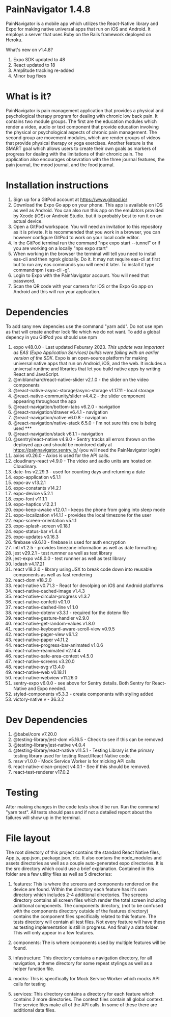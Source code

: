 # PainNavigator 1.4.8

PainNavigator is a mobile app which utilizes the React-Native library and Expo for making native universal apps that run on iOS and Android. It employs a server that uses Ruby on the Rails framework deployed on Heroku.

What's new on v1.4.8?
1. Expo SDK updated to 48
2. React updated to 18
3. Amplitude tracking re-added
4. Minor bug fixes

# What is it?

PainNavigator is pain management application that provides a physical and psychological therapy program for dealing with chronic low back pain. It contains two module groups. The first are the education modules which render a video, audio or text component that provide education involving the physical or psychological aspects of chronic pain management. The second group are movement modules, which are render groups of videos that provide physical therapy or yoga exercises. Another feature is the SMART goal which allows users to create their own goals as markers of progress for dealing with the limitations of their chronic pain. The application also encourages obsevration with the three journal features, the pain journal, the mood journal, and the food journal.

# Installation instructions

1. Sign up for a GitPod account at https://www.gitpod.io/ 
2. Download the Expo Go app on your phone. This app is available on iOS as well as Android. You can also run this app on the emulators provided by Xcode (iOS) or Android Studio. but it is probably best to run it on an actual device.
3. Open a GitPod workspace. You will need an invitation to this repository as it is private. It is recommended that you work in a browser, you can however configure GitPod to work on your local code editor. 
4. In the GitPod terminal run the command "npx expo start --tunnel" or if you are working on a locally "npx expo start"
5. When working in the browser the terminal will tell you need to install eas-cli and then ngrok globally. Do it. It may not require eas-cli at first but to run any eas commands you will need it later. To install it type commandnpm i eas-cli -g".
6. Login to Expo with the PainNavigator account. You will need that password. 
7. Scan the QR code with your camera for iOS or the Expo Go app on Android and this will run your application.

# Dependencies

To add sany new depencies use the command "yarn add". Do not use npm as that will create another lock file which we do not want.
To add a global depency in you GitPod you should use npm

1. expo v48.0.0 - Last updated Feburary 2023. *This update was important as EAS (Expo Application Services) builds were failing with an earlier version of the SDK.* Expo is an open-source platform for making universal native apps that run on Android, iOS, and the web. It includes a universal runtime and libraries that let you build native apps by writing React and JavaScript.
2. @miblanchard/react-native-slider v2.1.0 - the slider on the video components
3. @react-native-async-storage/async-storage v1.17.11 - local storage
4. @react-native-community/slider v4.4.2 - the slider component appearing throughout the app
5. @react-navigation/bottom-tabs v6.2.0 - navigation
6. @react-navigation/drawer v6.4.1 - navigation
7. @react-navigation/native v6.0.8 - navigation
8. @react-navigation/native-stack 6.5.0 - I'm not sure this one is being used ***
9. @react-navigation/stack v6.1.1 - navigation
10. @sentry/react-native v4.9.0 - Sentry tracks all errors thrown on the deployed app and should be mointored daily at https://painnavigator.sentry.io/ (you will need the PainNavigator login)
11. axios v0.26.0 - Axios is used for the API calls.
12. cloudinary-react v4.9.0 - The video and audio units are hosted on Cloudinary.
13. date-fns v2.29.3 - used for counting days and returning a date
14. expo-application v5.1.1
15. expo-av v13.2.1
16. expo-constants v14.2.1
17. expo-device v5.2.1
18. expo-font v11.1.1
19. expo-haptics v12.2.1
20. expo-keep-awake v12.0.1 - keeps the phone from going into sleep mode
21. expo-localization v14.1.1 - provides the local timezone for the user
22. expo-screen-orientation v5.1.1
23. expo-splash-screen v0.18.1
24. expo-status-bar v1.4.4
25. expo-updates v0.16.3
26. firebase v9.6.10 - firebase is used for auth encryption
27. intl v1.2.5 - provides timezone information as well as date formatting
28. jest v29.2.1 - test runnner as well as test library
29. jest-expo v48.0.0 - test runnner as well as test library
30. lodash v4.17.21
31. react v18.2.0 - library using JSX  to break code down into reusable components as well as fast rendering
32. react-dom v18.2.0
33. react-native v0.71.3 - React for devolping on iOS and Android platforms
34. react-native-cached-image v1.4.3
35. react-native-circular-progress v1.3.7
36. react-native-confetti v0.1.0
37. react-native-dashed-line v1.1.0
38. react-native-dotenv v3.3.1 - required for the dotenv file
39. react-native-gesture-handler v2.9.0
40. react-native-get-random-values v1.8.0
41. react-native-keyboard-aware-scroll-view v0.9.5
42. react-native-pager-view v6.1.2
44. react-native-paper v4.11.2
45. react-native-progress-bar-animated v1.0.6
46. react-native-reanimated v2.14.4
47. react-native-safe-area-context v4.5.0
48. react-native-screens v3.20.0
49. react-native-svg v13.4.0
50. react-native-web v0.18.11
51. react-native-webview v11.26.0
52. sentry-expo v6.0.0 - see above for Sentry details. Both Sentry for React-Native and Expo needed.
53. styled-components v5.3.3 - create components with styling added
54. victory-native v - 36.3.2

# Dev Dependencies

1. @babel/core v7.20.0
2. @testing-library/jest-dom v5.16.5 - Check to see if this can be removed
3. @testing-library/jest-native v4.0.4
4. @testing-library/react-native v11.5.1 - Testing Library is the primary testing library used for testing React/React Native code.
5. msw v1.0.0 - Mock Service Worker is for micking API calls
6. react-native-clean-project v4.0.1 - See if this should be removed.
7. react-test-renderer v17.0.2

# Testing

After making changes in the code tests should be run. Run the command "yarn test". All tests should pass and if not a detailed report about the failures will show up in the terminal.

# File layout

The root directory of this project contains the standard React Native files, App.js, app.json, package.json, etc. It also contans the node_modules and assets directories as well as a couple auto-generated expo directories. It is the src directory which could use a brief explanation. 
Contained in this folder are a few utility files as well as 5 directories:

1. features: This is where the screens and components rendered on the device are found. Within the directory each feature has it's own directory which includes 2-4 additional directories. The screens directory contains all screen files which render the total screen including additional components. The components directory, (not to be confused with the components directory outside of the features directory) contains the component files specifically related to this feature. The tests directory will contain all test files. Not every feature will have these as testing implementation is still in progress. And finally a data folder. This will only appear in a few features.

2. components: The is where components used by multiple features will be found.

3. infastructure: This directory contains a navigation directory, for all navigation, a theme directory for some repeat stylings as well as a helper function file.

4. mocks: This is specifically for Mock Service Worker which mocks API calls for testing

5. services: This directory contains a directory for each feature which contains 2 more directories. The context files contain all global context. The service files make all of the API calls. In some of these there are additional data files.